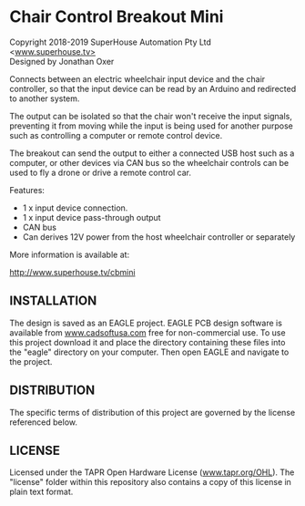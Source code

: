 Chair Control Breakout Mini
===========================
Copyright 2018-2019 SuperHouse Automation Pty Ltd <www.superhouse.tv>  
Designed by Jonathan Oxer

Connects between an electric wheelchair input device and the chair
controller, so that the input device can be read by an Arduino and
redirected to another system.

The output can be isolated so that the chair won't receive the input
signals, preventing it from moving while the input is being used for
another purpose such as controlling a computer or remote control
device.

The breakout can send the output to either a connected USB host such
as a computer, or other devices via CAN bus so the wheelchair controls
can be used to fly a drone or drive a remote control car.

Features:

 * 1 x input device connection.
 * 1 x input device pass-through output
 * CAN bus
 * Can derives 12V power from the host wheelchair controller or separately

More information is available at:

  http://www.superhouse.tv/cbmini


INSTALLATION
------------
The design is saved as an EAGLE project. EAGLE PCB design software is
available from www.cadsoftusa.com free for non-commercial use. To use
this project download it and place the directory containing these files
into the "eagle" directory on your computer. Then open EAGLE and
navigate to the project.


DISTRIBUTION
------------
The specific terms of distribution of this project are governed by the
license referenced below.


LICENSE
-------
Licensed under the TAPR Open Hardware License (www.tapr.org/OHL).
The "license" folder within this repository also contains a copy of
this license in plain text format.
